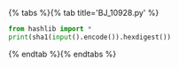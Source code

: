 {% tabs %}{% tab title='BJ_10928.py' %}

```py
from hashlib import *
print(sha1(input().encode()).hexdigest())
```

{% endtab %}{% endtabs %}
